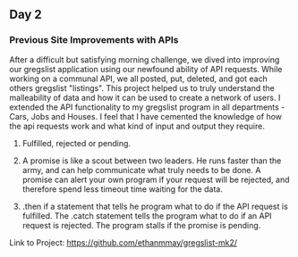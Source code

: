 ## Day 2

### Previous Site Improvements with APIs

After a difficult but satisfying morning challenge, we dived into improving our gregslist application using our newfound ability of API requests. While working on a communal API, we all posted, put, deleted, and got each others gregslist "listings". This project helped us to truly understand the malleability of data and how it can be used to create a network of users. I extended the API functionality to my gregslist program in all departments - Cars, Jobs and Houses. I feel that I have cemented the knowledge of how the api requests work and what kind of input and output they require.

1. Fulfilled, rejected or pending. 

2. A promise is like a scout between two leaders. He runs faster than the army, and can help communicate what truly needs to be done. A promise can alert your own program if your request will be rejected, and therefore spend less timeout time waiting for the data. 

3. .then if a statement that tells he program what to do if the API request is fulfilled. The .catch statement tells the program what to do if an API request is rejected. The program stalls if the promise is pending.

Link to Project: https://github.com/ethanmmay/gregslist-mk2/